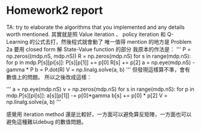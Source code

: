 # Homework2 report

TA: try to elaborate the algorithms that you implemented and any details worth mentioned.
其實就是照 Value iteration 、 policy iteration 和 Q-Learning 的公式去打，然後程式就會動了
唯一值得 mention 的地方是 Problem 2a 要用 closed form 解 State-Value function 的部分
我原本的作法是：
'''
P = np.zeros((mdp.nS, mdp.nS))
R = np.zeros(mdp.nS)
for s in range(mdp.nS):
	for p in mdp.P[s][pi[s]]:
    	P[s][p[1]] += p[0]
        R[s] += p[2]
a = np.eye(mdp.nS) - gamma * P
b = P.dot(R)
V = np.linalg.solve(a, b)
'''
但發現這樣算不準，會有數值上的問題。
所以之後改成這樣：

'''
a = np.eye(mdp.nS)
v = np.zeros(mdp.nS)
for s in range(mdp.nS):
	for p in mdp.P[s][pi[s]]:
    	a[s][p[1]] -= p[0]*gamma
        b[s] += p[0] * p[2]
V = np.linalg.solve(a, b)
'''

感覺用 iteration method 還是比較好，一方面可以避免算反矩陣，一方面也可以避免這種難以debug 的數值問題。
